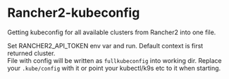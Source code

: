 # Rancher2-kubeconfig

Getting kubeconfig for all available clusters from Rancher2 into one file.  

Set RANCHER2_API_TOKEN env var and run. Default context is first returned cluster.  
File with config will be written as ```fullkubeconfig``` into working dir. Replace your ```.kube/config``` with it or point your kubectl/k9s etc to it when starting. 
